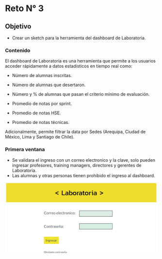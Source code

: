 # Reto N° 3

## Objetivo

   * Crear un sketch para la herramienta del dashboard de Laboratoria.

### Contenido

El dashboard de Laboratoria es una herramienta que permite a los usuarios acceder rápidamente a datos estadísticos en tiempo real como:

 * Número de alumnas inscritas.

 * Número de alumnas que desertaron.

 * Número y % de alumnas que pasan el criterio mínimo de evaluación.

 * Promedio de notas por sprint.

 * Promedio de notas HSE.

 * Promedio de notas técnicas.

Adicionalmente, permite filtrar la data por Sedes (Arequipa, Ciudad de México, Lima y Santiago de Chile).

### Primera ventana

 * Se validara el ingreso con un correo electronico y la clave, solo pueden ingresar profesores, training managers, directores y gerentes de Laboratoria.
 * Las alumnas y otras personas tienen prohibido el ingreso al dashboard.
 
 ![dashboard](assets/img/img1.jpg)

